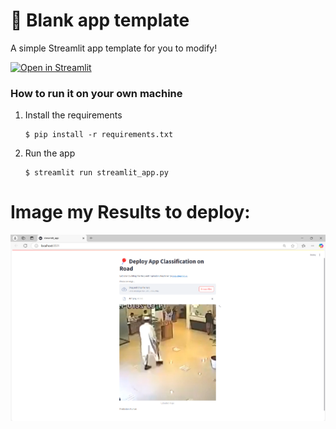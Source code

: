 # 🎈 Blank app template

A simple Streamlit app template for you to modify!

[![Open in Streamlit](https://static.streamlit.io/badges/streamlit_badge_black_white.svg)](https://blank-app-template.streamlit.app/)

### How to run it on your own machine

1. Install the requirements

   ```
   $ pip install -r requirements.txt
   ```

2. Run the app

   ```
   $ streamlit run streamlit_app.py
   ```
  # Image my Results to deploy:
   <img src=".github/Screenshot 2025-01-17 192045.png" alt="ตัวอย่างรูปภาพ" width="1000"/>

